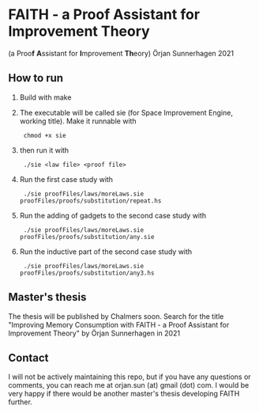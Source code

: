 # FAITH - a Proof Assistant for Improvement Theory
(a Proo**f** **A**ssistant for **I**mprovement **Th**eory)
Örjan Sunnerhagen 2021

## How to run
1. Build with
    make
2. The executable will be called sie (for Space Improvement Engine, working title). Make it runnable with

        chmod +x sie

3. then run it with

        ./sie <law file> <proof file>

4. Run the first case study with

        ./sie proofFiles/laws/moreLaws.sie proofFiles/proofs/substitution/repeat.hs

5. Run the adding of gadgets to the second case study with

        ./sie proofFiles/laws/moreLaws.sie proofFiles/proofs/substitution/any.sie

6. Run the inductive part of the second case study with

        ./sie proofFiles/laws/moreLaws.sie proofFiles/proofs/substitution/any3.hs

## Master's thesis
The thesis will be published by Chalmers soon. Search for the title "Improving Memory Consumption with FAITH - a Proof Assistant for Improvement Theory" by Örjan Sunnerhagen in 2021

## Contact
I will not be actively maintaining this repo, but if you have any questions or comments, you can reach me at orjan.sun (at) gmail (dot) com. I would be very happy if there would be another master's thesis developing FAITH further.
